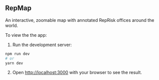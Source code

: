 ## RepMap

An interactive, zoomable map with annotated RepRisk offices around the world.

To view the the app:

1. Run the development server:

```bash
npm run dev
# or
yarn dev
```

2. Open [http://localhost:3000](http://localhost:3000) with your browser to see the result.
